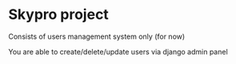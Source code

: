 # Skypro project

Consists of users management system only (for now)

You are able to create/delete/update users via django admin panel